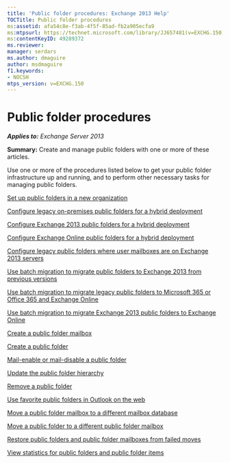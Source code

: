 ```yaml
---
title: 'Public folder procedures: Exchange 2013 Help'
TOCTitle: Public folder procedures
ms:assetid: afa54c8e-f3ab-4f5f-85ad-fb2a905ecfa9
ms:mtpsurl: https://technet.microsoft.com/library/JJ657481(v=EXCHG.150)
ms:contentKeyID: 49289372
ms.reviewer: 
manager: serdars
ms.author: dmaguire
author: msdmaguire
f1.keywords:
- NOCSH
mtps_version: v=EXCHG.150
---
```


# Public folder procedures

_**Applies to:** Exchange Server 2013_

**Summary:** Create and manage public folders with one or more of these articles.

Use one or more of the procedures listed below to get your public folder infrastructure up and running, and to perform other necessary tasks for managing public folders.

[Set up public folders in a new organization](../ExchangeOnline/collaboration-exo/public-folders/set-up-public-folders.md)

[Configure legacy on-premises public folders for a hybrid deployment](../ExchangeOnline/collaboration-exo/public-folders/set-up-legacy-hybrid-public-folders.md)

[Configure Exchange 2013 public folders for a hybrid deployment](/exchange/collaboration-exo/public-folders/set-up-modern-hybrid-public-folders)

[Configure Exchange Online public folders for a hybrid deployment](../ExchangeOnline/collaboration-exo/public-folders/set-up-exo-hybrid-public-folders.md)

[Configure legacy public folders where user mailboxes are on Exchange 2013 servers](configure-legacy-public-folders-where-user-mailboxes-are-on-exchange-2013-servers-exchange-2013-help.md)

[Use batch migration to migrate public folders to Exchange 2013 from previous versions](use-batch-migration-to-migrate-public-folders-to-exchange-2013-from-previous-versions-exchange-2013-help.md)

[Use batch migration to migrate legacy public folders to Microsoft 365 or Office 365 and Exchange Online](../ExchangeOnline/collaboration-exo/public-folders/batch-migration-of-legacy-public-folders.md)

[Use batch migration to migrate Exchange 2013 public folders to Exchange Online](../ExchangeServer/collaboration/public-folders/migrate-to-exchange-online.md)

[Create a public folder mailbox](../ExchangeOnline/collaboration-exo/public-folders/create-public-folder-mailbox.md)

[Create a public folder](../ExchangeOnline/collaboration-exo/public-folders/create-public-folder.md)

[Mail-enable or mail-disable a public folder](../ExchangeOnline/collaboration-exo/public-folders/enable-or-disable-mail-for-public-folder.md)

[Update the public folder hierarchy](../ExchangeOnline/collaboration-exo/public-folders/update-public-folder-hierarchy.md)

[Remove a public folder](../ExchangeOnline/collaboration-exo/public-folders/remove-public-folder.md)

[Use favorite public folders in Outlook on the web](../ExchangeOnline/collaboration-exo/public-folders/use-favorite-public-folders.md)

[Move a public folder mailbox to a different mailbox database](move-a-public-folder-mailbox-to-a-different-mailbox-database-exchange-2013-help.md)

[Move a public folder to a different public folder mailbox](move-a-public-folder-to-a-different-public-folder-mailbox-exchange-2013-help.md)

[Restore public folders and public folder mailboxes from failed moves](restore-public-folders-and-public-folder-mailboxes-from-failed-moves-exchange-2013-help.md)

[View statistics for public folders and public folder items](../ExchangeOnline/collaboration-exo/public-folders/view-public-folder-statistics.md)